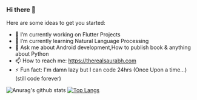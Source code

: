 ### Hi there 👋


Here are some ideas to get you started:

- 🔭 I’m currently working on Flutter Projects
- 🌱 I’m currently learning Natural Language Processing
- 💬 Ask me about Android development,How to publish book & anything about Python
- 📫 How to reach me: https://therealsaurabh.com 
- ⚡ Fun fact: I'm damn lazy but I can code 24hrs (Once Upon a time...) (still code forever)

![Anurag's github stats](https://github-readme-stats.vercel.app/api?username=saurabhthesuperhero&count_private=true&show_icons=true)
[![Top Langs](https://github-readme-stats.vercel.app/api/top-langs/?username=saurabhthesuperhero&layout=compact)](https://github.com/anuraghazra/github-readme-stats)
